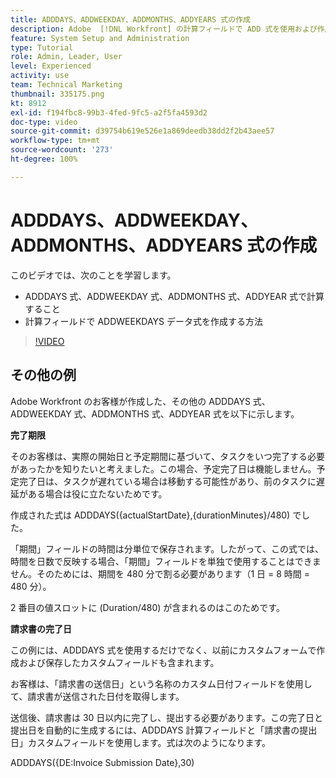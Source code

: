 ```yaml
---
title: ADDDAYS、ADDWEEKDAY、ADDMONTHS、ADDYEARS 式の作成
description: Adobe  [!DNL Workfront] の計算フィールドで ADD 式を使用および作成する方法を説明します。
feature: System Setup and Administration
type: Tutorial
role: Admin, Leader, User
level: Experienced
activity: use
team: Technical Marketing
thumbnail: 335175.png
kt: 8912
exl-id: f194fbc8-99b3-4fed-9fc5-a2f5fa4593d2
doc-type: video
source-git-commit: d39754b619e526e1a869deedb38dd2f2b43aee57
workflow-type: tm+mt
source-wordcount: '273'
ht-degree: 100%

---
```


# ADDDAYS、ADDWEEKDAY、ADDMONTHS、ADDYEARS 式の作成

このビデオでは、次のことを学習します。

* ADDDAYS 式、ADDWEEKDAY 式、ADDMONTHS 式、ADDYEAR 式で計算すること
* 計算フィールドで ADDWEEKDAYS データ式を作成する方法

>[!VIDEO](https://video.tv.adobe.com/v/335175/?quality=12)

## その他の例

Adobe Workfront のお客様が作成した、その他の ADDDAYS 式、ADDWEEKDAY 式、ADDMONTHS 式、ADDYEAR 式を以下に示します。

**完了期限**

そのお客様は、実際の開始日と予定期間に基づいて、タスクをいつ完了する必要があったかを知りたいと考えました。この場合、予定完了日は機能しません。予定完了日は、タスクが遅れている場合は移動する可能性があり、前のタスクに遅延がある場合は役に立たないためです。

作成された式は ADDDAYS({actualStartDate},{durationMinutes}/480) でした。

「期間」フィールドの時間は分単位で保存されます。したがって、この式では、時間を日数で反映する場合、「期間」フィールドを単独で使用することはできません。そのためには、期間を 480 分で割る必要があります（1 日 = 8 時間 = 480 分）。

2 番目の値スロットに (Duration/480) が含まれるのはこのためです。


**請求書の完了日**

この例には、ADDDAYS 式を使用するだけでなく、以前にカスタムフォームで作成および保存したカスタムフィールドも含まれます。

お客様は、「請求書の送信日」という名称のカスタム日付フィールドを使用して、請求書が送信された日付を取得します。

送信後、請求書は 30 日以内に完了し、提出する必要があります。この完了日と提出日を自動的に生成するには、ADDDAYS 計算フィールドと「請求書の提出日」カスタムフィールドを使用します。式は次のようになります。

ADDDAYS({DE:Invoice Submission Date},30)
